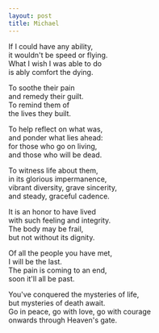 ```yaml
---
layout: post
title: Michael
---
```


If I could have any ability,  
it wouldn't be speed or flying.  
What I wish I was able to do  
is ably comfort the dying.

To soothe their pain  
and remedy their guilt.  
To remind them of  
the lives they built.

To help reflect on what was,  
and ponder what lies ahead:  
for those who go on living,  
and those who will be dead.

To witness life about them,  
in its glorious impermanence,  
vibrant diversity, grave sincerity,  
and steady, graceful cadence.

It is an honor to have lived  
with such feeling and integrity.  
The body may be frail,  
but not without its dignity.

Of all the people you have met,  
I will be the last.  
The pain is coming to an end,  
soon it'll all be past.

You've conquered the mysteries of life,  
but mysteries of death await.  
Go in peace, go with love, go with courage  
onwards through Heaven's gate.
